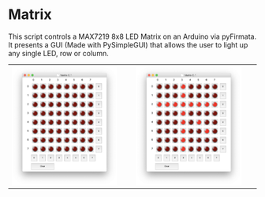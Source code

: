# Matrix

This script controls a MAX7219 8x8 LED Matrix on an Arduino via pyFirmata.
It presents a GUI (Made with PySimpleGUI) that allows the user to light up any single LED, row or column.

<table border='0'>
  <tr>
    <td>
      <img src="/Images/README.md/Matrix_0.1.png" width="90%" title="Matrix GUI">
    </td>
    <td>
      <img src="/Images/README.md/Matrix_0.1_on.png" width="90%" title="Matrix GUI - ON">
    </td>
  </tr>
</table>
